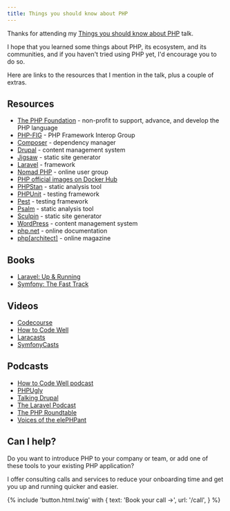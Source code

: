 ```yaml
---
title: Things you should know about PHP
---
```


Thanks for attending my [Things you should know about PHP](/talks/things-you-should-know-about-php) talk.

I hope that you learned some things about PHP, its ecosystem, and its communities, and if you haven't tried using PHP yet, I'd encourage you to do so.

Here are links to the resources that I mention in the talk, plus a couple of extras.

## Resources

- [The PHP Foundation](https://thephp.foundation) - non-profit to support, advance, and develop the PHP language
- [PHP-FIG](https://www.php-fig.org) - PHP Framework Interop Group
- [Composer](https://getcomposer.org) - dependency manager
- [Drupal](https://www.drupal.org) - content management system
- [Jigsaw](https://jigsaw.tighten.co) - static site generator
- [Laravel](https://laravel.com) - framework
- [Nomad PHP](https://nomadphp.com) - online user group
- [PHP official images on Docker Hub](https://hub.docker.com/_/php)
- [PHPStan](https://phpstan.org) - static analysis tool
- [PHPUnit](https://phpunit.de) - testing framework
- [Pest](https://pestphp.com) - testing framework
- [Psalm](https://psalm.dev) - static analysis tool
- [Sculpin](khttps://sculpin.io) - static site generator
- [WordPress](https://wordpress.org) - content management system
- [php.net](https://www.php.net) - online documentation
- [php[architect]](https://www.phparch.com) - online magazine

## Books

- [Laravel: Up & Running](https://www.oreilly.com/library/view/laravel-up/9781492041207)
- [Symfony: The Fast Track](https://symfony.com/book)

## Videos

- [Codecourse](https://codecourse.com)
- [How to Code Well](https://www.howtocodewell.net)
- [Laracasts](https://laracasts.com)
- [SymfonyCasts](https://symfonycasts.com)

## Podcasts

- [How to Code Well podcast](https://howtocodewell.fm)
- [PHPUgly](https://www.phpugly.com)
- [Talking Drupal](https://talkingdrupal.com)
- [The Laravel Podcast](https://laravelpodcast.com)
- [The PHP Roundtable](https://phproundtable.com)
- [Voices of the elePHPant](https://voicesoftheelephpant.com)

## Can I help?

Do you want to introduce PHP to your company or team, or add one of these tools to your existing PHP application?

I offer consulting calls and services to reduce your onboarding time and get you up and running quicker and easier.

<div class="mt-6">
  {% include 'button.html.twig' with {
    text: 'Book your call &rarr;',
    url: '/call',
  } %}
</div>
